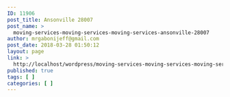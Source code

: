 ```yaml
---
ID: 11906
post_title: Ansonville 28007
post_name: >
  moving-services-moving-services-moving-services-ansonville-28007
author: mrgabonijeff@gmail.com
post_date: 2018-03-28 01:50:12
layout: page
link: >
  http://localhost/wordpress/moving-services-moving-services-moving-services-ansonville-28007/
published: true
tags: [ ]
categories: [ ]
---
```

